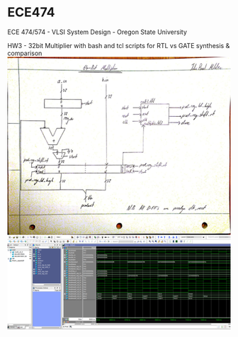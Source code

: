 # ECE474
ECE 474/574 - VLSI System Design - Oregon State University

HW3 - 32bit Multiplier with bash and tcl scripts for RTL vs GATE synthesis & comparison
![Image](https://github.com/jpmolden/ECE474/blob/master/hw3_32bit_mult/mult_blockdiagram.jpg)
![Image](https://github.com/jpmolden/ECE474/blob/master/hw3_32bit_mult/mult_timingDiagram.PNG)
